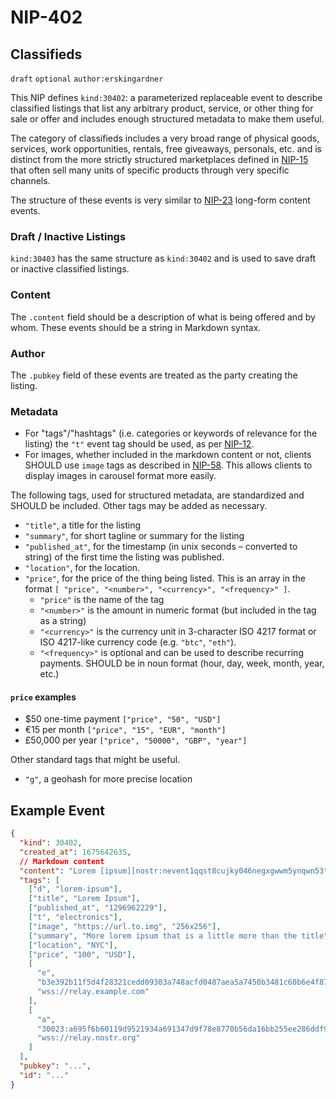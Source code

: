 # NIP-402

## Classifieds

`draft` `optional` `author:erskingardner`

This NIP defines `kind:30402`: a parameterized replaceable event to describe classified listings that list any arbitrary product, service, or other thing for sale or offer and includes enough structured metadata to make them useful.

The category of classifieds includes a very broad range of physical goods, services, work opportunities, rentals, free giveaways, personals, etc. and is distinct from the more strictly structured marketplaces defined in [NIP-15](https://github.com/nostr-protocol/nips/blob/master/15.md) that often sell many units of specific products through very specific channels.

The structure of these events is very similar to [NIP-23](https://github.com/nostr-protocol/nips/blob/master/23.md) long-form content events.

### Draft / Inactive Listings

`kind:30403` has the same structure as `kind:30402` and is used to save draft or inactive classified listings.

### Content

The `.content` field should be a description of what is being offered and by whom. These events should be a string in Markdown syntax.

### Author

The `.pubkey` field of these events are treated as the party creating the listing.

### Metadata

- For "tags"/"hashtags" (i.e. categories or keywords of relevance for the listing) the `"t"` event tag should be used, as per [NIP-12](https://github.com/nostr-protocol/nips/blob/master/12.md).
- For images, whether included in the markdown content or not, clients SHOULD use `image` tags as described in [NIP-58](https://github.com/nostr-protocol/nips/blob/master/58.md). This allows clients to display images in carousel format more easily.

The following tags, used for structured metadata, are standardized and SHOULD be included. Other tags may be added as necessary.

- `"title"`, a title for the listing
- `"summary"`, for short tagline or summary for the listing
- `"published_at"`, for the timestamp (in unix seconds – converted to string) of the first time the listing was published.
- `"location"`, for the location.
- `"price"`, for the price of the thing being listed. This is an array in the format `[ "price", "<number>", "<currency>", "<frequency>" ]`.
  - `"price"` is the name of the tag
  - `"<number>"` is the amount in numeric format (but included in the tag as a string)
  - `"<currency>"` is the currency unit in 3-character ISO 4217 format or ISO 4217-like currency code (e.g. `"btc"`, `"eth"`).
  - `"<frequency>"` is optional and can be used to describe recurring payments. SHOULD be in noun format (hour, day, week, month, year, etc.)

#### `price` examples

- $50 one-time payment `["price", "50", "USD"]`
- €15 per month `["price", "15", "EUR", "month"]`
- £50,000 per year `["price", "50000", "GBP", "year"]`

Other standard tags that might be useful.

- `"g"`, a geohash for more precise location

## Example Event

```json
{
  "kind": 30402,
  "created_at": 1675642635,
  // Markdown content
  "content": "Lorem [ipsum][nostr:nevent1qqst8cujky046negxgwwm5ynqwn53t8aqjr6afd8g59nfqwxpdhylpcpzamhxue69uhhyetvv9ujuetcv9khqmr99e3k7mg8arnc9] dolor sit amet, consectetur adipiscing elit, sed do eiusmod tempor incididunt ut labore et dolore magna aliqua. Ut enim ad minim veniam, quis nostrud exercitation ullamco laboris nisi ut aliquip ex ea commodo consequat. Duis aute irure dolor in reprehenderit in voluptate velit esse cillum dolore eu fugiat nulla pariatur. Excepteur sint occaecat cupidatat non proident, sunt in culpa qui officia deserunt mollit anim id est laborum.\n\nRead more at nostr:naddr1qqzkjurnw4ksz9thwden5te0wfjkccte9ehx7um5wghx7un8qgs2d90kkcq3nk2jry62dyf50k0h36rhpdtd594my40w9pkal876jxgrqsqqqa28pccpzu.",
  "tags": [
    ["d", "lorem-ipsum"],
    ["title", "Lorem Ipsum"],
    ["published_at", "1296962229"],
    ["t", "electronics"],
    ["image", "https://url.to.img", "256x256"],
    ["summary", "More lorem ipsum that is a little more than the title"],
    ["location", "NYC"],
    ["price", "100", "USD"],
    [
      "e",
      "b3e392b11f5d4f28321cedd09303a748acfd0487aea5a7450b3481c60b6e4f87",
      "wss://relay.example.com"
    ],
    [
      "a",
      "30023:a695f6b60119d9521934a691347d9f78e8770b56da16bb255ee286ddf9fda919:ipsum",
      "wss://relay.nostr.org"
    ]
  ],
  "pubkey": "...",
  "id": "..."
}
```

